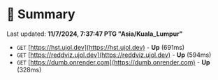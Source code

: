 # 📖 Summary
Last updated: **11/7/2024, 7:37:47 PTG "Asia/Kuala_Lumpur"**

- `GET` [https://hst.ujol.dev](https://hst.ujol.dev) - **Up** (691ms)
- `GET` [https://reddviz.ujol.dev](https://reddviz.ujol.dev) - **Up** (594ms)
- `GET` [https://dumb.onrender.com](https://dumb.onrender.com) - **Up** (328ms)
